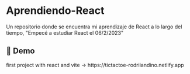 # Aprendiendo-React
Un repositorio donde se encuentra mi aprendizaje de React a lo largo del tiempo, "Empecé a estudiar  React el 06/2/2023"

<h2>🚀 Demo</h2>
first project with react and vite -> https://tictactoe-rodriiandino.netlify.app
